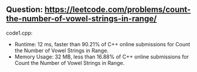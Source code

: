 ## Question: https://leetcode.com/problems/count-the-number-of-vowel-strings-in-range/

code1.cpp:
* Runtime: 12 ms, faster than 90.21% of C++ online submissions for Count the Number of Vowel Strings in Range.
* Memory Usage: 32 MB, less than 16.88% of C++ online submissions for Count the Number of Vowel Strings in Range.